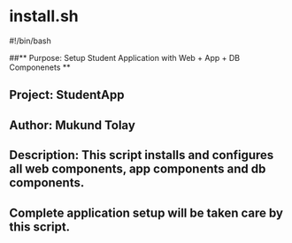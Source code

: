 # install.sh

#!/bin/bash 

##** Purpose: Setup Student Application with Web + App + DB Componenets **
## Project: StudentApp
## Author:  Mukund Tolay

## Description: This script installs and configures all web components, app components and db components.
##              Complete application setup will be taken care by this script. 



